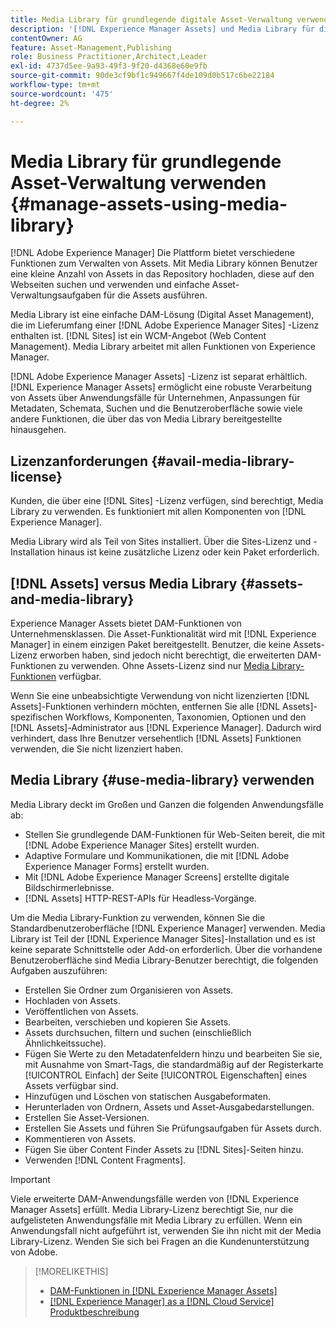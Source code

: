 ```yaml
---
title: Media Library für grundlegende digitale Asset-Verwaltung verwenden
description: '[!DNL Experience Manager Assets] und Media Library für die Asset-Verwaltung.'
contentOwner: AG
feature: Asset-Management,Publishing
role: Business Practitioner,Architect,Leader
exl-id: 4737d5ee-9a93-49f3-9f20-d4368e60e9fb
source-git-commit: 90de3cf9bf1c949667f4de109d0b517c6be22184
workflow-type: tm+mt
source-wordcount: '475'
ht-degree: 2%

---
```


<!--

Define Media Lib
Define req for it
Define use cases
Define what is not included

-->

# Media Library für grundlegende Asset-Verwaltung verwenden {#manage-assets-using-media-library}

[!DNL Adobe Experience Manager] Die Plattform bietet verschiedene Funktionen zum Verwalten von Assets. Mit Media Library können Benutzer eine kleine Anzahl von Assets in das Repository hochladen, diese auf den Webseiten suchen und verwenden und einfache Asset-Verwaltungsaufgaben für die Assets ausführen.

Media Library ist eine einfache DAM-Lösung (Digital Asset Management), die im Lieferumfang einer [!DNL Adobe Experience Manager Sites] -Lizenz enthalten ist. [!DNL Sites] ist ein WCM-Angebot (Web Content Management). Media Library arbeitet mit allen Funktionen von Experience Manager.

[!DNL Adobe Experience Manager Assets] -Lizenz ist separat erhältlich. [!DNL Experience Manager Assets] ermöglicht eine robuste Verarbeitung von Assets über Anwendungsfälle für Unternehmen, Anpassungen für Metadaten, Schemata, Suchen und die Benutzeroberfläche sowie viele andere Funktionen, die über das von Media Library bereitgestellte hinausgehen.

## Lizenzanforderungen {#avail-media-library-license}

Kunden, die über eine [!DNL Sites] -Lizenz verfügen, sind berechtigt, Media Library zu verwenden. Es funktioniert mit allen Komponenten von [!DNL Experience Manager].

Media Library wird als Teil von Sites installiert. Über die Sites-Lizenz und -Installation hinaus ist keine zusätzliche Lizenz oder kein Paket erforderlich.

## [!DNL Assets] versus Media Library  {#assets-and-media-library}

Experience Manager Assets bietet DAM-Funktionen von Unternehmensklassen. Die Asset-Funktionalität wird mit [!DNL Experience Manager] in einem einzigen Paket bereitgestellt. Benutzer, die keine Assets-Lizenz erworben haben, sind jedoch nicht berechtigt, die erweiterten DAM-Funktionen zu verwenden. Ohne Assets-Lizenz sind nur [Media Library-Funktionen](#use-media-library) verfügbar.

Wenn Sie eine unbeabsichtigte Verwendung von nicht lizenzierten [!DNL Assets]-Funktionen verhindern möchten, entfernen Sie alle [!DNL Assets]-spezifischen Workflows, Komponenten, Taxonomien, Optionen und den [!DNL Assets]-Administrator aus [!DNL Experience Manager]. Dadurch wird verhindert, dass Ihre Benutzer versehentlich [!DNL Assets] Funktionen verwenden, die Sie nicht lizenziert haben.

## Media Library {#use-media-library} verwenden

Media Library deckt im Großen und Ganzen die folgenden Anwendungsfälle ab:

* Stellen Sie grundlegende DAM-Funktionen für Web-Seiten bereit, die mit [!DNL Adobe Experience Manager Sites] erstellt wurden.
* Adaptive Formulare und Kommunikationen, die mit [!DNL Adobe Experience Manager Forms] erstellt wurden.
* Mit [!DNL Adobe Experience Manager Screens] erstellte digitale Bildschirmerlebnisse.
* [!DNL Assets] HTTP-REST-APIs für Headless-Vorgänge.

<!-- TBD: Remove this after confirmation. May need to merge this list with the list provided by PMs.

* Basic metadata properties
* Tag management
* Version control
* Static renditions
* Projects, tasks, workflow authoring
* Activity stream (timeline)
* Query Builder (API)
* Marketing Cloud integration
* User interface customization and extension
* Comments and annotation
-->

Um die Media Library-Funktion zu verwenden, können Sie die Standardbenutzeroberfläche [!DNL Experience Manager] verwenden. Media Library ist Teil der [!DNL Experience Manager Sites]-Installation und es ist keine separate Schnittstelle oder Add-on erforderlich. Über die vorhandene Benutzeroberfläche sind Media Library-Benutzer berechtigt, die folgenden Aufgaben auszuführen:

* Erstellen Sie Ordner zum Organisieren von Assets.
* Hochladen von Assets.
* Veröffentlichen von Assets.
* Bearbeiten, verschieben und kopieren Sie Assets.
* Assets durchsuchen, filtern und suchen (einschließlich Ähnlichkeitssuche).
* Fügen Sie Werte zu den Metadatenfeldern hinzu und bearbeiten Sie sie, mit Ausnahme von Smart-Tags, die standardmäßig auf der Registerkarte [!UICONTROL Einfach] der Seite [!UICONTROL Eigenschaften] eines Assets verfügbar sind.
* Hinzufügen und Löschen von statischen Ausgabeformaten.
* Herunterladen von Ordnern, Assets und Asset-Ausgabedarstellungen.
* Erstellen Sie Asset-Versionen.
* Erstellen Sie Assets und führen Sie Prüfungsaufgaben für Assets durch.
* Kommentieren von Assets.
* Fügen Sie über Content Finder Assets zu [!DNL Sites]-Seiten hinzu.
* Verwenden [!DNL Content Fragments].

<!-- TBD: Define exactly which basic Assets workflow are available for use with Media Library?
-->

>[!IMPORTANT]
>
>Viele erweiterte DAM-Anwendungsfälle werden von [!DNL Experience Manager Assets] erfüllt. Media Library-Lizenz berechtigt Sie, nur die aufgelisteten Anwendungsfälle mit Media Library zu erfüllen. Wenn ein Anwendungsfall nicht aufgeführt ist, verwenden Sie ihn nicht mit der Media Library-Lizenz. Wenden Sie sich bei Fragen an die Kundenunterstützung von Adobe.

<!-- TBD: Add a CTA - how to contact Adobe for queries. -->

>[!MORELIKETHIS]
>
>* [DAM-Funktionen in [!DNL Experience Manager Assets]](https://experienceleague.adobe.com/docs/experience-manager-cloud-service/assets/home.html?lang=de)
>* [[!DNL Experience Manager] as a [!DNL Cloud Service] Produktbeschreibung](https://helpx.adobe.com/legal/product-descriptions/adobe-experience-manager-cloud-service.html)

